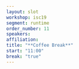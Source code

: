```yaml
---
layout: slot
workshop: isc19
segment: runtime
order_number: 11
speakers:
affiliation:
title: "**Coffee Break**"
start: "11:00"
break: "true"
---
```

